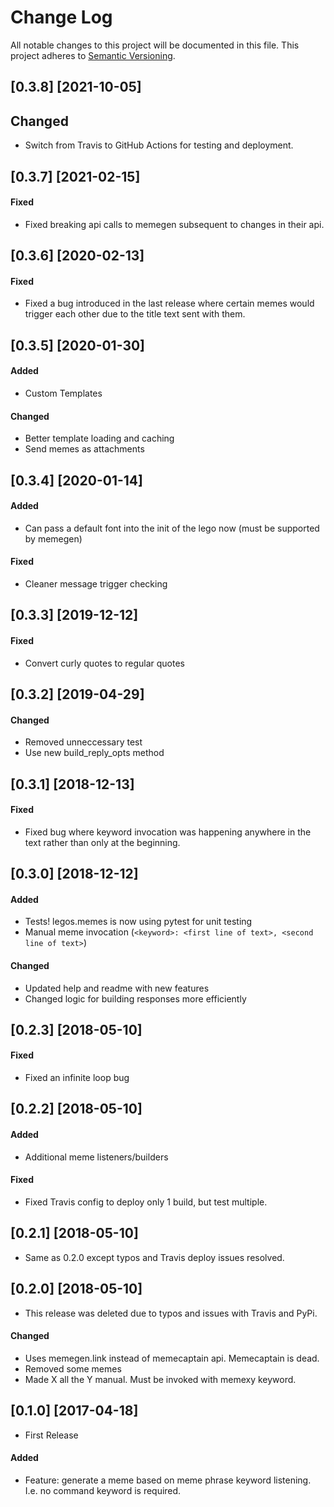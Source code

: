 # Change Log

All notable changes to this project will be documented in this file.
This project adheres to [Semantic Versioning](http://semver.org/).

## [0.3.8] [2021-10-05]

## Changed

- Switch from Travis to GitHub Actions for testing and deployment.

## [0.3.7] [2021-02-15]

#### Fixed

- Fixed breaking api calls to memegen subsequent to changes in their api.

## [0.3.6] [2020-02-13]

#### Fixed

- Fixed a bug introduced in the last release where certain memes would trigger each other due to the title text sent with them.

## [0.3.5] [2020-01-30]

#### Added

- Custom Templates

#### Changed

- Better template loading and caching
- Send memes as attachments

## [0.3.4] [2020-01-14]

#### Added

- Can pass a default font into the init of the lego now (must be supported by memegen)

#### Fixed

- Cleaner message trigger checking

## [0.3.3] [2019-12-12]

#### Fixed

- Convert curly quotes to regular quotes

## [0.3.2] [2019-04-29]

#### Changed

- Removed unneccessary test
- Use new build_reply_opts method

## [0.3.1] [2018-12-13]

#### Fixed

- Fixed bug where keyword invocation was happening anywhere in the text rather than only at the beginning.

## [0.3.0] [2018-12-12]

#### Added

- Tests! legos.memes is now using pytest for unit testing
- Manual meme invocation (`<keyword>: <first line of text>, <second line of text>`)

#### Changed

- Updated help and readme with new features
- Changed logic for building responses more efficiently

## [0.2.3] [2018-05-10]

#### Fixed

- Fixed an infinite loop bug

## [0.2.2] [2018-05-10]

#### Added

- Additional meme listeners/builders

#### Fixed

- Fixed Travis config to deploy only 1 build, but test multiple.

## [0.2.1] [2018-05-10]

- Same as 0.2.0 except typos and Travis deploy issues resolved.

## [0.2.0] [2018-05-10]

- This release was deleted due to typos and issues with Travis and PyPi.

#### Changed

- Uses memegen.link instead of memecaptain api. Memecaptain is dead.
- Removed some memes
- Made X all the Y manual. Must be invoked with memexy keyword.

## [0.1.0] [2017-04-18]

- First Release

#### Added

- Feature: generate a meme based on meme phrase keyword listening. I.e. no command keyword is required.
